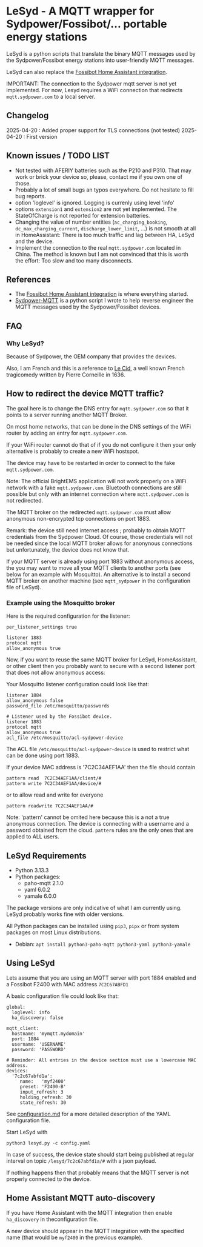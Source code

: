 # LeSyd - A MQTT wrapper for Sydpower/Fossibot/... portable energy stations

LeSyd is a python scripts that translate the binary MQTT messages used by the Sydpower/Fossibot energy stations into user-friendly MQTT messages.

LeSyd can also replace the [Fossibot Home Assistant integration](https://github.com/iamslan/fossibot).

IMPORTANT: The connection to the Sydpower mqtt server is not yet implemented. For now, Lesyd requires a WiFi connection that redirects `mqtt.sydpower.com` to a local server. 

## Changelog

2025-04-20 : Added proper support for TLS connections (not tested)
2025-04-20 : First version


## Known issues / TODO LIST

- Not tested with AFERIY batteries such as the P210 and P310. That may work or brick your device so, please, contact me if you own one of those.
- Probably a lot of small bugs an typos everywhere. Do not hesitate to fill bug reports.
- option 'loglevel' is ignored. Logging is currenly using level 'info'
- options `extension1` and `extension2` are not yet implemented. The StateOfCharge is not reported for extension batteries.
- Changing the value of number entities (`ac_charging_booking`, `dc_max_charging_current`, `discharge_lower_limit`, ...) is not smooth at all in HomeAssistant: There is too much traffic and lag between HA, LeSyd and the device.
- Implement the connection to the real `mqtt.sydpower.com` located in China. The method is known but I am not convinced that this is worth the effort: Too slow and too many disconnects. 

## References

- The [Fossibot Home Assistant integration](https://github.com/iamslan/fossibot) is where everything started.
- [Sydpower-MQTT](https://github.com/schauveau/sydpower-mqtt) is a python script I wrote to help reverse engineer the MQTT messages used by the Sydpower/Fossibot devices. 

## FAQ

### Why LeSyd?

Because of Sydpower, the OEM company that provides the devices.

Also, I am French and this is a reference to [Le Cid](https://en.wikipedia.org/wiki/Le_Cid), a well known French tragicomedy written by Pierre Corneille in 1636.

## How to redirect the device MQTT traffic?

The goal here is to change the DNS entry for `mqtt.sydpower.com` so that it points to a server running another MQTT Broker.

On most home networks, that can be done in the DNS settings of the WiFi router by adding an entry for `mqtt.sydpower.com`.

If your WiFi router cannot do that of if you do not configure it then your only alternative is probably to create a new WiFi hostspot.

The device may have to be restarted in order to connect to the fake `mqtt.sydpower.com`.

Note: The official BrightEMS application will not work properly on a WiFi network with a fake `mqtt.sydpower.com`. Bluetooth connections are still possible but only with an internet connection where `mqtt.sydpower.com` is not redirected.

The MQTT broker on the redirected `mqtt.sydpower.com` must allow anonymous non-encrypted tcp connections on port 1883.

Remark: the device still need internet access ; probably to obtain MQTT credentials from the Sydpower Cloud. Of course, those credentials will not be needed since the local MQTT broker allows for anonynous connections but unfortunately, the device does not know that.   

If your MQTT server is already using port 1883 without anonymous access, the you may want to move all your MQTT clients to another ports (see below for an example with Mosquitto). An alternative is to install a second MQTT broker on another machine (see `mqtt_sydpower` in the configuration file of LeSyd). 


### Example using the Mosquitto broker

Here is the required configuration for the listener: 

```
per_listener_settings true

listener 1883
protocol mqtt
allow_anonymous true
```

Now, if you want to reuse the same MQTT broker for LeSyd, HomeAssistant, or other client then you probably want to secure with a second listener port that does not allow anonymous access:

Your Mosquitto listener configuration could look like that:

```
listener 1884 
allow_anonymous false
password_file /etc/mosquitto/passwords

# Listener used by the Fossibot device.
listener 1883
protocol mqtt
allow_anonymous true
acl_file /etc/mosquitto/acl-sydpower-device
```

The ACL file `/etc/mosquitto/acl-sydpower-device` is used to restrict what can be done using port 1883.

If your device MAC address is '7C2C34AEF1AA' then the file should contain  

```
pattern read  7C2C34AEF1AA/client/#
pattern write 7C2C34AEF1AA/device/#
```
or to allow read and write for everyone
```
pattern readwrite 7C2C34AEF1AA/#
```

Note: 'pattern' cannot be omited here because this is a not a true anonymous connection. The device is connecting with a username and a password obtained from the cloud. `pattern` rules are the only ones that are applied to ALL users.

## LeSyd Requirements

- Python 3.13.3
- Python packages:
   - paho-mqtt  2.1.0 
   - yaml 6.0.2
   - yamale 6.0.0
   
The package versions are only indicative of what I am currently using. LeSyd probably works fine with older versions.

All Python packages can be installed using `pip3`, `pipx` or from system packages on most Linux distributions.

- Debian: `apt install python3-paho-mqtt python3-yaml python3-yamale`

## Using LeSyd

Lets assume that you are using an MQTT server with port 1884 enabled and a Fossibot F2400 with MAC address `7C2C67ABFD1`

A basic configuration file could look like that:

```
global:
  loglevel: info
  ha_discovery: false
  
mqtt_client:
  hostname: 'mymqtt.mydomain'   
  port: 1884
  username: 'USERNAME'  
  password: 'PASSWORD'  

# Reminder: All entries in the device section must use a lowercase MAC address.
devices:
  '7c2c67abfd1a':
     name:   'myf2400'
     preset: 'F2400-B'
     input_refresh: 3
     holding_refresh: 30
     state_refresh: 30
```

See [configuration.md](configuration.md) for a more detailed description of the YAML configuration file.

Start LeSyd with

```
python3 lesyd.py -c config.yaml 
```

In case of success, the device state should start being published at regular interval on topic `/lesyd/7c2c67abfd1a/#` with a json payload. 


If nothing happens then that probably means that the MQTT server is not properly connected to the device.  

## Home Assistant MQTT auto-discovery

If you have Home Assistant with the MQTT integration then enable `ha_discovery` in theconfiguration file.

A new device should appear in the MQTT integration with the specified name (that would be `myf2400` in the previous example).


